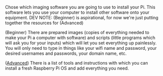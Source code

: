 Chose which imaging software you are going to use to install your Pi. This software lets you use your computer to install other software onto your equipment. 
DEV NOTE: (Beginner) is aspirational, for now we're just putting together the resources for (Advanced)

(Beginner) There are prepared images (copies of everything needed to make your Pi a computer with software) and scripts (little programs which will ask you for your inputs) which will let you set everything up painlessly. You will only need to type in things like your wifi name and password, your desired usernames and passwords, your domain name, etc.

([Advanced](../Instructions/Raspberry_Pi_Image_Setup.md)) There is a list of tools and instructions with which you can install a fresh Raspberry Pi OS and add everything you need.
